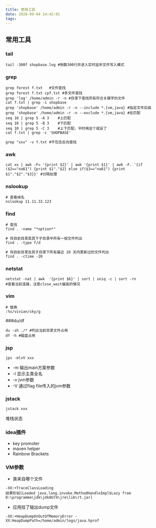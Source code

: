 ```yaml
---
title: 常用工具
date: 2020-09-04 14:42:01
tags:
---
```


## 常用工具
### tail
```
tail -300f shopbase.log #倒数300行并进入实时监听文件写入模式
```

### grep
```
grep forest f.txt   #文件查找
grep forest f.txt cpf.txt #多文件查找
grep 'log' /home/admin -r -n #目录下查找所有符合关键字的文件
cat f.txt | grep -i shopbase    
grep 'shopbase' /home/admin -r -n --include *.{vm,java} #指定文件后缀
grep 'shopbase' /home/admin -r -n --exclude *.{vm,java} #反匹配
seq 10 | grep 5 -A 3    #上匹配
seq 10 | grep 5 -B 3    #下匹配
seq 10 | grep 5 -C 3    #上下匹配，平时用这个就妥了
cat f.txt | grep -c 'SHOPBASE'

grep "xxx" -v f.txt #不包含反向查找
```

### awk
```
cat xx | awk -F= '{print $2}' | awk '{print $1}' | awk -F. '{if ($2=="na61") {print $1"."$2} else if($3=="na61") {print $1"."$2"."$3}}' #分隔处理
```

<!-- more -->

### nslookup
```
# 查看域名
nslookup 11.11.33.123
```

### find
```
# 查找
find . -name "*option*"

# 将目前目录其其下子目录中所有一般文件列出
find . -type f/d

# 将目前目录及其子目录下所有最近 20 天内更新过的文件列出
find . -ctime -20
```

### netstat
```
netstat -nat | awk  '{print $6}' | sort | uniq -c | sort -rn 
#查看当前连接，注意close_wait偏高的情况
```

### vim
```
# 替换
:%s/vivian/sky/g
```

###du/df
```
du -sh ./* #列出当前目录文件占用
df -h #磁盘占用
```

### jsp
```
jps -mlvV xxx
```
* -m 输出main方案参数
* -l 显示主类全名
* -v jvm参数
* -V 通过flag file传入的jvm参数

### jstack
```
jstack xxx
```
堆栈状态

### idea插件
* key promoter
* maven helper
* Rainbow Brackets

### VM参数
* 类来自哪个文件
```
-XX:+TraceClassLoading
结果形如[Loaded java.lang.invoke.MethodHandleImpl$Lazy from D:\programme\jdk\jdk8U74\jre\lib\rt.jar]
```
* 应用挂了输出dump文件
```
-XX:+HeapDumpOnOutOfMemoryError -XX:HeapDumpPath=/home/admin/logs/java.hprof
```


